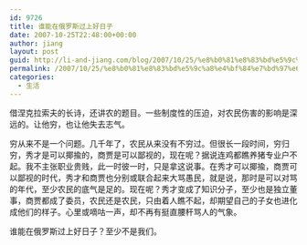 ```yaml
---
id: 9726
title: 谁能在俄罗斯过上好日子
date: 2007-10-25T22:48:00+00:00
author: jiang
layout: post
guid: http://li-and-jiang.com/blog/2007/10/25/%e8%b0%81%e8%83%bd%e5%9c%a8%e4%bf%84%e7%bd%97%e6%96%af%e8%bf%87%e4%b8%8a%e5%a5%bd%e6%97%a5%e5%ad%90/
permalink: /2007/10/25/%e8%b0%81%e8%83%bd%e5%9c%a8%e4%bf%84%e7%bd%97%e6%96%af%e8%bf%87%e4%b8%8a%e5%a5%bd%e6%97%a5%e5%ad%90/
categories:
  - 生活
---
```

借涅克拉索夫的长诗，还讲农的题目。一些制度性的压迫，对农民伤害的影响是深远的。让他穷，也让他失去志气。 

穷从来不是一个问题。几千年了，农民从来没有不穷过。但很长一段时间，穷归穷，秀才是可以揶揄的，商贾是可以鄙视的，现在呢？据说连鸡都瞧养猪专业户不起。我不主张职业贵贱，此一时彼一时，只是拿这说事。在秀才可以揶揄，商贾可以鄙视的时代，秀才和商贾也分别或联合起来大骂愚民，就是说，那时是可以对骂的年代，至少农民的底气是足的。现在呢？秀才变成了知识分子，至少也是独立董事，商贾都成了委员，农民还是农民，只由着人瞧不起，却期望自己的子女也进化成他们的样子。心里或嘀咕一声，却不再有挺直腰杆骂人的气象。 

谁能在俄罗斯过上好日子？至少不是我们。
